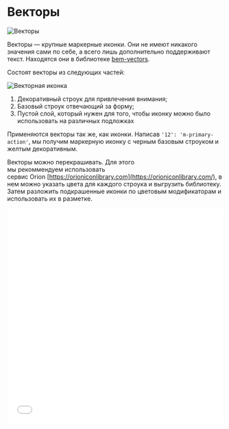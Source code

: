 # Векторы

![Векторы](_images/vectors.png)

Векторы — крупные маркерные иконки. Они не имеют никакого значения сами по себе, а всего лишь дополнительно поддерживают текст. Находятся они в библиотеке [bem-vectors](https://github.com/bemdesign/bem-vectors).

Состоят векторы из следующих частей:

![Векторная иконка](_images/vector-icon.png)

1. Декоративный строук для привлечения внимания;
1. Базовый строук отвечающий за форму;
1. Пустой слой, который нужен для того, чтобы иконку можно было использовать на различных подложках

Применяются векторы так же, как иконки.  Написав `'12': 'm-primary-action'`, мы получим маркерную иконку с черным базовым строуком и желтым декоративным.

Векторы можно перекрашивать. Для этого мы рекоммендуем использовать сервис Orion [https://orioniconlibrary.com](https://orioniconlibrary.com/), в нем можно указать цвета для каждого строука и выгрузить библиотеку. Затем разложить подкрашенные иконки по цветовым модификаторам и использовать их в разметке.

<iframe height='500' scrolling='no' title='Графика. Векторы' src='//codepen.io/bem_design/embed/27a671e29b22621062de8e15c85b2566/?height=265&theme-id=0&default-tab=js,result&embed-version=2&editable=true' frameborder='no' allowtransparency='true' allowfullscreen='true' style='width: 100%;'>See the Pen <a href='https://codepen.io/bem_design/pen/27a671e29b22621062de8e15c85b2566/'>Графика. Векторы</a> by BEM DESIGN (<a href='https://codepen.io/bem_design'>@bem_design</a>) on <a href='https://codepen.io'>CodePen</a>.
</iframe>